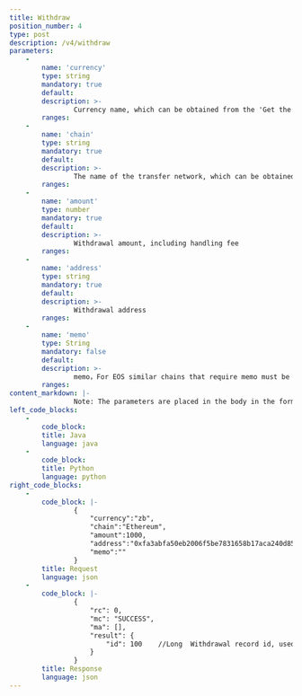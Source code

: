 ```yaml
---
title: Withdraw
position_number: 4
type: post
description: /v4/withdraw
parameters:
    -
        name: 'currency'
        type: string
        mandatory: true
        default:
        description: >-
                Currency name, which can be obtained from the 'Get the supported currencies for deposit or withdrawal' interface
        ranges:
    -
        name: 'chain'
        type: string
        mandatory: true
        default:
        description: >-
                The name of the transfer network, which can be obtained from the interface of 'Get the supported currencies for deposit or withdrawal' interface
        ranges:
    -
        name: 'amount'
        type: number
        mandatory: true
        default:
        description: >-
                Withdrawal amount, including handling fee
        ranges: 
    -
        name: 'address'
        type: string
        mandatory: true
        default:
        description: >-
                Withdrawal address
        ranges: 
    -
        name: 'memo'
        type: String
        mandatory: false
        default:
        description: >-
                memo，For EOS similar chains that require memo must be transferred
        ranges:
content_markdown: |-
                Note: The parameters are placed in the body in the form of json
left_code_blocks:
    -
        code_block:
        title: Java
        language: java
    -
        code_block:
        title: Python
        language: python
right_code_blocks:
    -
        code_block: |-
                {
                    "currency":"zb",
                    "chain":"Ethereum",
                    "amount":1000,
                    "address":"0xfa3abfa50eb2006f5be7831658b17aca240d8526",
                    "memo":""
                }
        title: Request
        language: json
    -
        code_block: |-
                {
                    "rc": 0,
                    "mc": "SUCCESS",
                    "ma": [],
                    "result": {      
                        "id": 100    //Long  Withdrawal record id, used for querying withdrawal history later
                    }
                }
        title: Response
        language: json    
---
```

